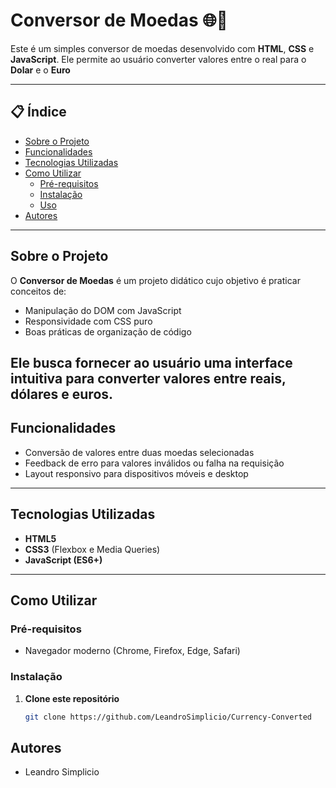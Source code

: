 # Conversor de Moedas 🌐💱

Este é um simples conversor de moedas desenvolvido com **HTML**, **CSS** e **JavaScript**. Ele permite ao usuário converter valores entre o real para o **Dolar** e o **Euro**

---

## 📋 Índice

- [Sobre o Projeto](#sobre-o-projeto)  
- [Funcionalidades](#funcionalidades)  
- [Tecnologias Utilizadas](#tecnologias-utilizadas)  
- [Como Utilizar](#como-utilizar)  
  - [Pré-requisitos](#pré-requisitos)  
  - [Instalação](#instalação)  
  - [Uso](#uso)  
- [Autores](#autores)  
 

---

## Sobre o Projeto

O **Conversor de Moedas** é um projeto didático cujo objetivo é praticar conceitos de:

- Manipulação do DOM com JavaScript 
- Responsividade com CSS puro  
- Boas práticas de organização de código  

Ele busca fornecer ao usuário uma interface intuitiva para converter valores entre reais, dólares e euros.
---


## Funcionalidades

- Conversão de valores entre duas moedas selecionadas  
- Feedback de erro para valores inválidos ou falha na requisição  
- Layout responsivo para dispositivos móveis e desktop  

---

## Tecnologias Utilizadas

- **HTML5**  
- **CSS3** (Flexbox e Media Queries)  
- **JavaScript (ES6+)**  

---

## Como Utilizar

### Pré-requisitos

- Navegador moderno (Chrome, Firefox, Edge, Safari)  

### Instalação

1. **Clone este repositório**  
   ```bash
   git clone https://github.com/LeandroSimplicio/Currency-Converted


## Autores

- Leandro Simplicio
